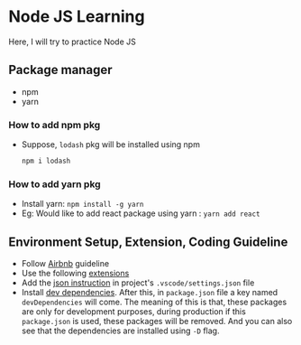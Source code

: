 # Node JS Learning

Here, I will try to practice Node JS

## Package manager

- npm
- yarn

### How to add npm pkg

- Suppose, `lodash` pkg will be installed using npm
  ```bash
  npm i lodash
  ```

### How to add yarn pkg

- Install yarn: `npm install -g yarn`
- Eg: Would like to add react package using yarn : `yarn add react`

## Environment Setup, Extension, Coding Guideline

- Follow [Airbnb](https://github.com/airbnb/javascript) guideline
- Use the following [extensions](https://github.com/learnwithsumit/nodejs-basic-bangla?tab=readme-ov-file#extensions)
- Add the [json instruction](https://github.com/learnwithsumit/nodejs-basic-bangla?tab=readme-ov-file#settings) in project's `.vscode/settings.json` file
- Install [dev dependencies](https://github.com/learnwithsumit/nodejs-basic-bangla?tab=readme-ov-file#install-dev-dependencies). After this, in `package.json` file a key named `devDependencies` will come. The meaning of this is that, these packages are only for development purposes, during production if this `package.json` is used, these packages will be removed. And you can also see that the dependencies are installed using `-D` flag.
